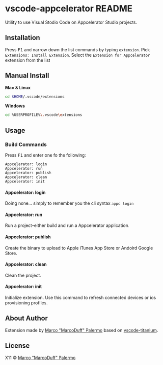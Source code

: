 # vscode-appcelerator README

Utility to use Visual Stodio Code on Appcelerator Studio projects.

## Installation

Press <kbd>F1</kbd> and narrow down the list commands by typing `extension`. Pick `Extensions: Install Extension`.
Select the `Extension for Appcelerator` extension from the list

## Manual Install

**Mac & Linux**
```sh
cd $HOME/.vscode/extensions
```
**Windows**
```sh
cd %USERPROFILE%\.vscode\extensions
```

## Usage

### Build Commands

Press <kbd>F1</kbd> and enter one fo the following:

~~~
Appcelerator: login
Appcelerator: run
Appcelerator: publish
Appcelerator: clean
Appcelerator: init
~~~

#### Appcelerator: login

Doing none... simply to remember you the cli syntax `appc login`

#### Appcelerator: run

Run a project–either build and run a Appcelerator application.

#### Appcelerator: publish

Create the binary to upload to Apple iTunes App Store or Andoird Google Store.

#### Appcelerator: clean

Clean the project.

#### Appcelerator: init

Initialize extension. Use this command to refresh connected devices or ios provisioning profiles.

## About Author

Extension made by [Marco "MarcoDuff" Palermo](http://www.marcoduff.com/) based on [vscode-titanium](https://github.com/dbankier/vscode-titanium).

## License

X11 © [Marco "MarcoDuff" Palermo](http://www.marcoduff.com/)